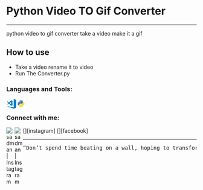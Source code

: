 # Python Video TO Gif Converter

---

python video to gif converter take a video make it a gif

## How to use
* Take a video rename it to video
* Run The Converter.py

### Languages and Tools:

<img align="left" alt="Visual Studio Code" width="26px" src="https://raw.githubusercontent.com/github/explore/80688e429a7d4ef2fca1e82350fe8e3517d3494d/topics/visual-studio-code/visual-studio-code.png" />

<img align="left" alt="HTML5" width="26px" src="https://raw.githubusercontent.com/github/explore/361e2821e2dea67711cde99c9c40ed357061cf27/topics/python/python.png" />

<br />

### Connect with me:

[<img align="left" alt="sadman | Instagram" width="22px" src="https://cdn.jsdelivr.net/npm/simple-icons@v3/icons/instagram.svg" />][instagram]
[<img align="left" alt="sadman | Instagram" width="22px" src="https://cdn.jsdelivr.net/npm/simple-icons@v3/icons/facebook.svg" />][facebook]

---

<pre>
“Don’t spend time beating on a wall, hoping to transform it into a door.”
                                                               – Coco Chanel
</pre>
